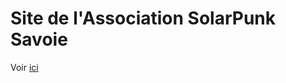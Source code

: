 # Site de l'Association SolarPunk Savoie

Voir [ici](https://solarpunk73.github.io/SP73/intro.html)

